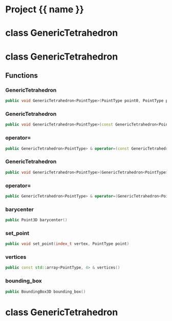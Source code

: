 <script setup>
import {useRoute} from 'vitepress'
const {path} = useRoute()
const tokens = path.split('/')
const words = tokens[2].split('-');
for (let i = 0; i < words.length; i++) {
    words[i] = words[i].charAt(0).toUpperCase() + words[i].slice(1);
    words[i] = words[i].replace('geode', 'Geode')
}
const name = words.join('-');
</script>
# Project {{ name }}

# class GenericTetrahedron


# class GenericTetrahedron


## Functions

### GenericTetrahedron

```cpp
public void GenericTetrahedron<PointType>(PointType point0, PointType point1, PointType point2, PointType point3)
```


### GenericTetrahedron

```cpp
public void GenericTetrahedron<PointType>(const GenericTetrahedron<PointType> & other)
```


### operator=

```cpp
public GenericTetrahedron<PointType> & operator=(const GenericTetrahedron<PointType> & other)
```


### GenericTetrahedron

```cpp
public void GenericTetrahedron<PointType>(GenericTetrahedron<PointType> && other)
```


### operator=

```cpp
public GenericTetrahedron<PointType> & operator=(GenericTetrahedron<PointType> && other)
```


### barycenter

```cpp
public Point3D barycenter()
```


### set_point

```cpp
public void set_point(index_t vertex, PointType point)
```


### vertices

```cpp
public const std::array<PointType, 4> & vertices()
```


### bounding_box

```cpp
public BoundingBox3D bounding_box()
```




# class GenericTetrahedron


